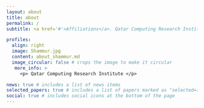 ```yaml
---
layout: about
title: about
permalink: /
subtitle: <a href='#'>Affiliations</a>. Qatar Computing Research Institute

profiles:
  align: right
  image: Shammur.jpg
  content: about_shammur.md
  image_circular: false # crops the image to make it circular
   more_info: >
     <p> Qatar Computing Research Institute </p>

news: true # includes a list of news items
selected_papers: true # includes a list of papers marked as "selected={true}"
social: true # includes social icons at the bottom of the page
---
```






